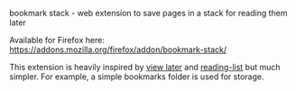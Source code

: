 bookmark stack - web extension to save pages in a stack for reading them later

Available for Firefox here: https://addons.mozilla.org/firefox/addon/bookmark-stack/

This extension is heavily inspired by [view later](https://chrome.google.com/webstore/detail/view-later-save-links-in/hnolaplfoobcmgfmjphkmbjolinelpkb)
and [reading-list](https://addons.mozilla.org/firefox/addon/reading_list/)
but much simpler. For example, a simple bookmarks folder is used for storage.
